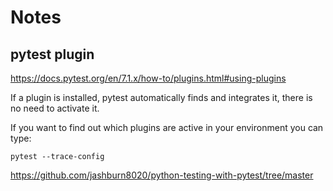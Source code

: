 # Notes

## pytest plugin

https://docs.pytest.org/en/7.1.x/how-to/plugins.html#using-plugins

If a plugin is installed, pytest automatically finds and integrates it, there is no need to activate it.


If you want to find out which plugins are active in your environment you can type:

```
pytest --trace-config
```


https://github.com/jashburn8020/python-testing-with-pytest/tree/master